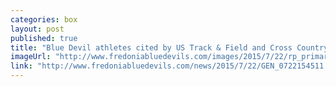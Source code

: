 ```yaml
---
categories: box
layout: post
published: true
title: "Blue Devil athletes cited by US Track & Field and Cross Country Coaches Assoc."
imageUrl: "http://www.fredoniabluedevils.com/images/2015/7/22/rp_primary_mulcahy_morrison_hess.jpg"
link: "http://www.fredoniabluedevils.com/news/2015/7/22/GEN_0722154511.aspx"
---
```



